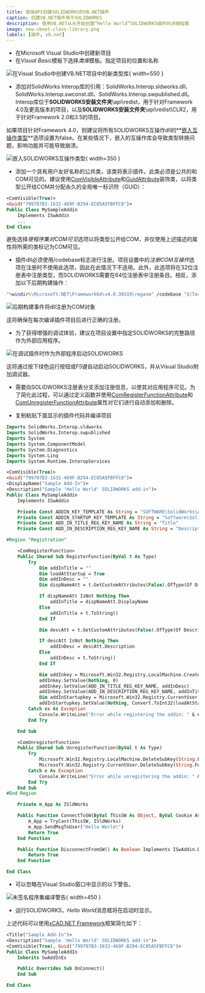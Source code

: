 ```yaml
---
title: 使用API创建SOLIDWORKS的VB.NET插件
caption: 创建VB.NET插件用于SOLIDWORKS
description: 使用VB.NET从头开始创建“Hello World”SOLIDWORKS插件的详细指南
image: new-vbnet-class-library.png
labels: [插件, vb.net]
---
```


* 在Microsoft Visual Studio中创建新项目
* 在*Visual Basic*模板下选择*类库*模板。指定项目的位置和名称

![在Visual Studio中创建VB.NET项目中的新类型库](new-vbnet-class-library.png){ width=550 }

* 添加对SolidWorks Interop库的引用：SolidWorks.Interop.sldworks.dll、SolidWorks.Interop.swconst.dll、SolidWorks.Interop.swpublished.dll。Interop库位于**SOLIDWORKS安装文件夹**\api\redist，用于针对Framework 4.0及更高版本的项目，以及**SOLIDWORKS安装文件夹**\api\redist\CLR2，用于针对Framework 2.0和3.5的项目。

如果项目针对Framework 4.0，则建议将所有SOLIDWORKS互操作dll的**[嵌入互操作类型](https://docs.microsoft.com/en-us/dotnet/framework/interop/type-equivalence-and-embedded-interop-types)**选项设置为false。在某些情况下，嵌入的互操作库会导致类型转换问题，影响功能并可能导致崩溃。

![嵌入SOLIDWORKS互操作类型](embed-interop-types-option.png){ width=350 }

* 添加一个具有用户友好名称的公共类，该类将表示插件。此类必须是公共的和COM可见的。建议使用[ComVisibleAttribute](https://docs.microsoft.com/en-us/dotnet/api/system.runtime.interopservices.comvisibleattribute?view=netframework-4.7.2)和[GuidAttribute](https://docs.microsoft.com/en-gb/dotnet/api/system.runtime.interopservices.guidattribute?view=netframework-4.7.2)装饰类，以将类型公开给COM并分配永久的全局唯一标识符（GUID）：

~~~ vb
<ComVisible(True)>
<Guid("799707B3-1632-469F-B294-EC05A5FBFFC8")>
Public Class MySampleAddin
	Implements ISwAddin
    ...
End Class
~~~

避免选择*使程序集对COM可见*选项以将类型公开给COM，并仅使用上述描述的属性将所需的类标记为COM可见。

* 插件dll必须使用/codebase标志进行注册。项目设置中的*注册COM互操作*选项在注册时不使用此选项，因此在此情况下不适用。此外，此选项将在32位注册表中注册类型，而SOLIDWORKS需要在64位注册表中注册条目。相反，添加以下后期构建操作：

~~~ bat
"%windir%\Microsoft.NET\Framework64\v4.0.30319\regasm" /codebase "$(TargetPath)"
~~~

![后期构建事件将dll注册为COM对象](post-build-events.png)

这将确保在每次编译插件项目后进行正确的注册。

* 为了获得增强的调试体验，建议在项目设置中指定SOLIDWORKS的完整路径作为外部应用程序。

![在调试插件时作为外部程序启动SOLIDWORKS](start-external-program.png)

这将通过按下绿色运行按钮或F5键自动启动SOLIDWORKS，并从Visual Studio附加调试器。

* 需要向SOLIDWORKS注册表分支添加注册信息，以使其对应用程序可见。为了简化此过程，可以通过定义函数并使用[ComRegisterFunctionAttribute](https://docs.microsoft.com/en-us/dotnet/api/system.runtime.interopservices.comregisterfunctionattribute?view=netframework-4.7.2)和[ComUnregisterFunctionAttribute](https://docs.microsoft.com/en-us/dotnet/api/system.runtime.interopservices.comunregisterfunctionattribute?view=netframework-4.7.2)属性对它们进行自动添加和删除。

* 复制粘贴下面显示的插件代码并编译项目

~~~ vb
Imports SolidWorks.Interop.sldworks
Imports SolidWorks.Interop.swpublished
Imports System
Imports System.ComponentModel
Imports System.Diagnostics
Imports System.Linq
Imports System.Runtime.InteropServices

<ComVisible(True)>
<Guid("799707B3-1632-469F-B294-EC05A5FBFFC8")>
<DisplayName("Sample Add-In")>
<Description("Sample 'Hello World' SOLIDWORKS add-in")>
Public Class MySampleAddin
    Implements ISwAddin

    Private Const ADDIN_KEY_TEMPLATE As String = "SOFTWARE\SolidWorks\Addins\{{{0}}}"
    Private Const ADDIN_STARTUP_KEY_TEMPLATE As String = "Software\SolidWorks\AddInsStartup\{{{0}}}"
    Private Const ADD_IN_TITLE_REG_KEY_NAME As String = "Title"
    Private Const ADD_IN_DESCRIPTION_REG_KEY_NAME As String = "Description"

#Region "Registration"

    <ComRegisterFunction>
    Public Shared Sub RegisterFunction(ByVal t As Type)
        Try
            Dim addInTitle = ""
            Dim loadAtStartup = True
            Dim addInDesc = ""
            Dim dispNameAtt = t.GetCustomAttributes(False).OfType(Of DisplayNameAttribute)().FirstOrDefault()

            If dispNameAtt IsNot Nothing Then
                addInTitle = dispNameAtt.DisplayName
            Else
                addInTitle = t.ToString()
            End If

            Dim descAtt = t.GetCustomAttributes(False).OfType(Of DescriptionAttribute)().FirstOrDefault()

            If descAtt IsNot Nothing Then
                addInDesc = descAtt.Description
            Else
                addInDesc = t.ToString()
            End If

            Dim addInkey = Microsoft.Win32.Registry.LocalMachine.CreateSubKey(String.Format(ADDIN_KEY_TEMPLATE, t.GUID))
            addInkey.SetValue(Nothing, 0)
            addInkey.SetValue(ADD_IN_TITLE_REG_KEY_NAME, addInDesc)
            addInkey.SetValue(ADD_IN_DESCRIPTION_REG_KEY_NAME, addInTitle)
            Dim addInStartupkey = Microsoft.Win32.Registry.CurrentUser.CreateSubKey(String.Format(ADDIN_STARTUP_KEY_TEMPLATE, t.GUID))
            addInStartupkey.SetValue(Nothing, Convert.ToInt32(loadAtStartup), Microsoft.Win32.RegistryValueKind.DWord)
        Catch ex As Exception
            Console.WriteLine("Error while registering the addin: " & ex.Message)
        End Try

    End Sub

    <ComUnregisterFunction>
    Public Shared Sub UnregisterFunction(ByVal t As Type)
        Try
            Microsoft.Win32.Registry.LocalMachine.DeleteSubKey(String.Format(ADDIN_KEY_TEMPLATE, t.GUID))
            Microsoft.Win32.Registry.CurrentUser.DeleteSubKey(String.Format(ADDIN_STARTUP_KEY_TEMPLATE, t.GUID))
        Catch e As Exception
            Console.WriteLine("Error while unregistering the addin: " & e.Message)
        End Try
    End Sub
#End Region

    Private m_App As ISldWorks

    Public Function ConnectToSW(ByVal ThisSW As Object, ByVal Cookie As Integer) As Boolean Implements ISwAddin.ConnectToSW
        m_App = TryCast(ThisSW, ISldWorks)
        m_App.SendMsgToUser("Hello World!")
        Return True
    End Function

    Public Function DisconnectFromSW() As Boolean Implements ISwAddin.DisconnectFromSW
        Return True
    End Function

End Class

~~~

* 可以忽略在Visual Studio窗口中显示的以下警告。

![未签名程序集编译警告](unsigned-assembly-warning.png){ width=450 }

* 运行SOLIDWORKS，*Hello World*消息框将在启动时显示。

上述代码可以使用[xCAD.NET Framework](https://xcad.net/)框架简化如下：

~~~ vb
<Title("Sample Add-In")>
<Description("Sample 'Hello World' SOLIDWORKS add-in")>
<ComVisible(True), Guid("799707B3-1632-469F-B294-EC05A5FBFFC8")>
Public Class MySampleAddIn
    Inherits SwAddInEx

    Public Overrides Sub OnConnect()
    End Sub

End Class
~~~